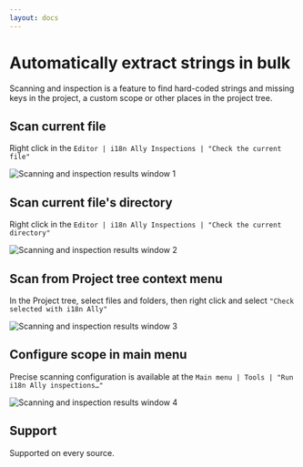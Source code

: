 ```yaml
---
layout: docs
---
```


<h1>Automatically extract strings in bulk</h1>

Scanning and inspection is a feature to find hard-coded strings and missing keys in the project, a custom scope or
other places in the project tree.

## Scan current file

Right click in the `Editor | i18n Ally Inspections | "Check the current file"`

![Scanning and inspection results window 1](assets/scanning-and-inspection-1.gif)

## Scan current file's directory

Right click in the `Editor | i18n Ally Inspections | "Check the current directory"`

![Scanning and inspection results window 2](assets/scanning-and-inspection-2.gif)

## Scan from Project tree context menu

In the Project tree, select files and folders, then right click and select `"Check selected with i18n Ally"`

![Scanning and inspection results window 3](assets/scanning-and-inspection-3.gif)

## Configure scope in main menu

Precise scanning configuration is available at the `Main menu | Tools | "Run i18n Ally inspections…"`

![Scanning and inspection results window 4](assets/scanning-and-inspection-4.gif)

## Support

Supported on every source.
